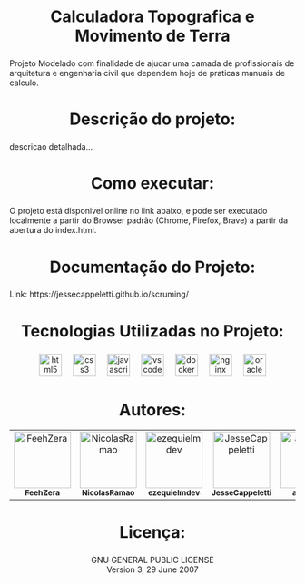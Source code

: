 <h1 align="center">Calculadora Topografica e Movimento de Terra</h1>

###

<p align="left">Projeto Modelado com finalidade de ajudar uma camada de profissionais de arquitetura e engenharia civil que dependem hoje de praticas manuais de calculo.</p>

###

<h1 align="center">Descrição do projeto:</h1>

###

<p align="left">descricao detalhada...</p>

###

<h1 align="center">Como executar:</h1>

###

<p align="left">O projeto está disponivel online no link abaixo, e pode ser executado localmente a partir do Browser padrão (Chrome, Firefox, Brave) a partir da abertura do index.html.</p>

###

<h1 align="center">Documentação do Projeto:</h1>

###

<p align="left">Link: https://jessecappeletti.github.io/scruming/</p>

###

<h1 align="center">Tecnologias Utilizadas no Projeto:</h1>

###

<div align="center">
  <img src="https://cdn.jsdelivr.net/gh/devicons/devicon/icons/html5/html5-original.svg" height="40" alt="html5 logo"  />
  <img width="12" />
  <img src="https://cdn.jsdelivr.net/gh/devicons/devicon/icons/css3/css3-original.svg" height="40" alt="css3 logo"  />
  <img width="12" />
  <img src="https://cdn.jsdelivr.net/gh/devicons/devicon/icons/javascript/javascript-original.svg" height="40" alt="javascript logo"  />
  <img width="12" />
  <img src="https://cdn.jsdelivr.net/gh/devicons/devicon/icons/vscode/vscode-original.svg" height="40" alt="vscode logo"  />
  <img width="12" />
  <img src="https://cdn.jsdelivr.net/gh/devicons/devicon/icons/docker/docker-original.svg" height="40" alt="docker logo"  />
  <img width="12" />
  <img src="https://cdn.jsdelivr.net/gh/devicons/devicon/icons/nginx/nginx-original.svg" height="40" alt="nginx logo"  />
  <img width="12" />
  <img src="https://cdn.jsdelivr.net/gh/devicons/devicon/icons/oracle/oracle-original.svg" height="40" alt="oracle logo"  />
</div>

###

<h1 align="center">Autores:</h1>
<table align="center">
  <tr>
    <td align="center">
      <a href="https://github.com/FeehZera">
        <img src="https://github.com/FeehZera.png" width="100px;" alt="FeehZera"/><br />
        <sub><b>FeehZera</b></sub>
      </a>
    </td>
    <td align="center">
      <a href="https://github.com/NicolasRamao">
        <img src="https://github.com/NicolasRamao.png" width="100px;" alt="NicolasRamao"/><br />
        <sub><b>NicolasRamao</b></sub>
      </a>
    </td>
    <td align="center">
      <a href="https://github.com/ezequielmdev">
        <img src="https://github.com/ezequielmdev.png" width="100px;" alt="ezequielmdev"/><br />
        <sub><b>ezequielmdev</b></sub>
      </a>
    </td>
    <td align="center">
      <a href="https://github.com/JesseCappeletti">
        <img src="https://github.com/JesseCappeletti.png" width="100px;" alt="JesseCappeletti"/><br />
        <sub><b>JesseCappeletti</b></sub>
      </a>
    </td>
    <td align="center">
      <a href="https://github.com/alonsowi">
        <img src="https://github.com/alonsowi.png" width="100px;" alt="alonsowi"/><br />
        <sub><b>alonsowi</b></sub>
      </a>
    </td>
  </tr>
</table>

###

<h1 align="center">Licença:</h1>

###

<p align="center">GNU GENERAL PUBLIC LICENSE<br>                       Version 3, 29 June 2007</p>

###
